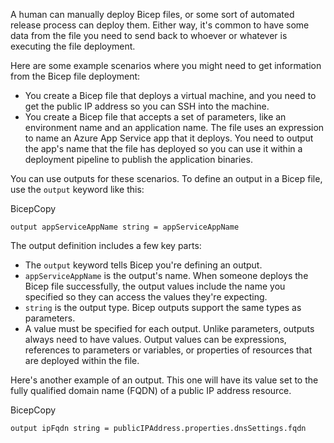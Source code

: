 A human can manually deploy Bicep files, or some sort of automated release process can deploy them. Either way, it's common to have some data from the file you need to send back to whoever or whatever is executing the file deployment.

Here are some example scenarios where you might need to get information from the Bicep file deployment:

- You create a Bicep file that deploys a virtual machine, and you need to get the public IP address so you can SSH into the machine.
- You create a Bicep file that accepts a set of parameters, like an environment name and an application name. The file uses an expression to name an Azure App Service app that it deploys. You need to output the app's name that the file has deployed so you can use it within a deployment pipeline to publish the application binaries.

You can use outputs for these scenarios. To define an output in a Bicep file, use the `output` keyword like this:

BicepCopy

```
output appServiceAppName string = appServiceAppName
```

The output definition includes a few key parts:

- The `output` keyword tells Bicep you're defining an output.
- `appServiceAppName` is the output's name. When someone deploys the Bicep file successfully, the output values include the name you specified so they can access the values they're expecting.
- `string` is the output type. Bicep outputs support the same types as parameters.
- A value must be specified for each output. Unlike parameters, outputs always need to have values. Output values can be expressions, references to parameters or variables, or properties of resources that are deployed within the file.

Here's another example of an output. This one will have its value set to the fully qualified domain name (FQDN) of a public IP address resource.

BicepCopy

```
output ipFqdn string = publicIPAddress.properties.dnsSettings.fqdn
```